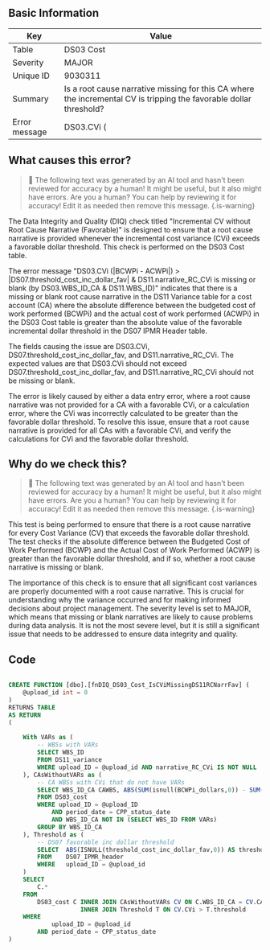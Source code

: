 ## Basic Information
| Key         | Value          |
|-------------|----------------|
| Table       | DS03 Cost |
| Severity    | MAJOR |
| Unique ID   | 9030311   |
| Summary     | Is a root cause narrative missing for this CA where the incremental CV is tripping the favorable dollar threshold? |
| Error message | DS03.CVi (|BCWPi - ACWPi|) > |DS07.threshold_cost_inc_dollar_fav| & DS11.narrative_RC_CVi is missing or blank (by DS03.WBS_ID_CA & DS11.WBS_ID). |

## What causes this error?

> :robot: The following text was generated by an AI tool and hasn't been reviewed for accuracy by a human! It might be useful, but it also might have errors. Are you a human? You can help by reviewing it for accuracy! Edit it as needed then remove this message.
{.is-warning}

The Data Integrity and Quality (DIQ) check titled "Incremental CV without Root Cause Narrative (Favorable)" is designed to ensure that a root cause narrative is provided whenever the incremental cost variance (CVi) exceeds a favorable dollar threshold. This check is performed on the DS03 Cost table.

The error message "DS03.CVi (|BCWPi - ACWPi|) > |DS07.threshold_cost_inc_dollar_fav| & DS11.narrative_RC_CVi is missing or blank (by DS03.WBS_ID_CA & DS11.WBS_ID)" indicates that there is a missing or blank root cause narrative in the DS11 Variance table for a cost account (CA) where the absolute difference between the budgeted cost of work performed (BCWPi) and the actual cost of work performed (ACWPi) in the DS03 Cost table is greater than the absolute value of the favorable incremental dollar threshold in the DS07 IPMR Header table.

The fields causing the issue are DS03.CVi, DS07.threshold_cost_inc_dollar_fav, and DS11.narrative_RC_CVi. The expected values are that DS03.CVi should not exceed DS07.threshold_cost_inc_dollar_fav, and DS11.narrative_RC_CVi should not be missing or blank.

The error is likely caused by either a data entry error, where a root cause narrative was not provided for a CA with a favorable CVi, or a calculation error, where the CVi was incorrectly calculated to be greater than the favorable dollar threshold. To resolve this issue, ensure that a root cause narrative is provided for all CAs with a favorable CVi, and verify the calculations for CVi and the favorable dollar threshold.
## Why do we check this?

> :robot: The following text was generated by an AI tool and hasn't been reviewed for accuracy by a human! It might be useful, but it also might have errors. Are you a human? You can help by reviewing it for accuracy! Edit it as needed then remove this message.
{.is-warning}

This test is being performed to ensure that there is a root cause narrative for every Cost Variance (CV) that exceeds the favorable dollar threshold. The test checks if the absolute difference between the Budgeted Cost of Work Performed (BCWP) and the Actual Cost of Work Performed (ACWP) is greater than the favorable dollar threshold, and if so, whether a root cause narrative is missing or blank. 

The importance of this check is to ensure that all significant cost variances are properly documented with a root cause narrative. This is crucial for understanding why the variance occurred and for making informed decisions about project management. The severity level is set to MAJOR, which means that missing or blank narratives are likely to cause problems during data analysis. It is not the most severe level, but it is still a significant issue that needs to be addressed to ensure data integrity and quality.
## Code

```sql

CREATE FUNCTION [dbo].[fnDIQ_DS03_Cost_IsCViMissingDS11RCNarrFav] (
	@upload_id int = 0
)
RETURNS TABLE
AS RETURN
(
	
	With VARs as (
		-- WBSs with VARs
		SELECT WBS_ID 
		FROM DS11_variance
		WHERE upload_ID = @upload_id AND narrative_RC_CVi IS NOT NULL
	), CAsWithoutVARs as (
		-- CA WBSs with CVi that do not have VARs
		SELECT WBS_ID_CA CAWBS, ABS(SUM(isnull(BCWPi_dollars,0)) - SUM(isnull(ACWPi_dollars,0))) CVi
		FROM DS03_cost 
		WHERE upload_ID = @upload_ID
			AND period_date = CPP_status_date
			AND WBS_ID_CA NOT IN (SELECT WBS_ID FROM VARs)
		GROUP BY WBS_ID_CA
	), Threshold as (
		-- DS07 favorable inc dollar threshold
		SELECT	ABS(ISNULL(threshold_cost_inc_dollar_fav,0)) AS threshold
		FROM	DS07_IPMR_header 
		WHERE	upload_ID = @upload_id
	)
	SELECT 
		C.*
	FROM
		DS03_cost C	INNER JOIN CAsWithoutVARs CV ON C.WBS_ID_CA = CV.CAWBS
					INNER JOIN Threshold T ON CV.CVi > T.threshold
	WHERE
			upload_ID = @upload_id
		AND period_date = CPP_status_date
)
```

